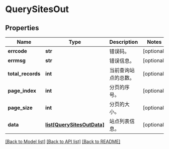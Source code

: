 # QuerySitesOut

## Properties
Name | Type | Description | Notes
------------ | ------------- | ------------- | -------------
**errcode** | **str** | 错误码。 | [optional] 
**errmsg** | **str** | 错误信息。 | [optional] 
**total_records** | **int** | 当前查询站点的总数。 | [optional] 
**page_index** | **int** | 分页的序号。 | [optional] 
**page_size** | **int** | 分页的大小。 | [optional] 
**data** | [**list[QuerySitesOutData]**](QuerySitesOutData.md) | 站点列表信息。 | [optional] 

[[Back to Model list]](../README.md#documentation-for-models) [[Back to API list]](../README.md#documentation-for-api-endpoints) [[Back to README]](../README.md)


